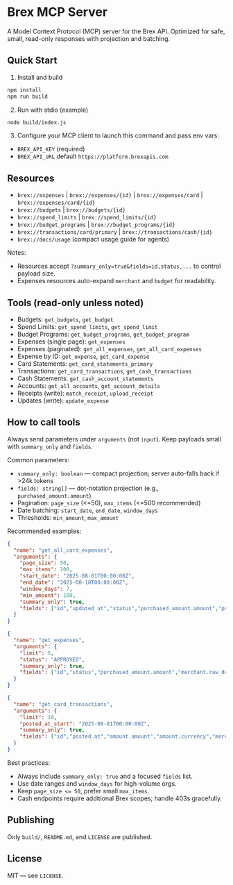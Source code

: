 # Brex MCP Server

A Model Context Protocol (MCP) server for the Brex API. Optimized for safe, small, read-only responses with projection and batching.

## Quick Start

1) Install and build
```bash
npm install
npm run build
```

2) Run with stdio (example)
```bash
node build/index.js
```

3) Configure your MCP client to launch this command and pass env vars:
- `BREX_API_KEY` (required)
- `BREX_API_URL` default `https://platform.brexapis.com`

## Resources

- `brex://expenses` | `brex://expenses/{id}` | `brex://expenses/card` | `brex://expenses/card/{id}`
- `brex://budgets` | `brex://budgets/{id}`
- `brex://spend_limits` | `brex://spend_limits/{id}`
- `brex://budget_programs` | `brex://budget_programs/{id}`
- `brex://transactions/card/primary` | `brex://transactions/cash/{id}`
- `brex://docs/usage` (compact usage guide for agents)

Notes:
- Resources accept `?summary_only=true&fields=id,status,...` to control payload size.
- Expenses resources auto-expand `merchant` and `budget` for readability.

## Tools (read-only unless noted)

- Budgets: `get_budgets`, `get_budget`
- Spend Limits: `get_spend_limits`, `get_spend_limit`
- Budget Programs: `get_budget_programs`, `get_budget_program`
- Expenses (single page): `get_expenses`
- Expenses (paginated): `get_all_expenses`, `get_all_card_expenses`
- Expense by ID: `get_expense`, `get_card_expense`
- Card Statements: `get_card_statements_primary`
- Transactions: `get_card_transactions`, `get_cash_transactions`
- Cash Statements: `get_cash_account_statements`
- Accounts: `get_all_accounts`, `get_account_details`
- Receipts (write): `match_receipt`, `upload_receipt`
- Updates (write): `update_expense`

## How to call tools

Always send parameters under `arguments` (not `input`). Keep payloads small with `summary_only` and `fields`.

Common parameters:
- `summary_only: boolean` — compact projection; server auto-falls back if >24k tokens
- `fields: string[]` — dot-notation projection (e.g., `purchased_amount.amount`)
- Pagination: `page_size` (<=50), `max_items` (<=500 recommended)
- Date batching: `start_date`, `end_date`, `window_days`
- Thresholds: `min_amount`, `max_amount`

Recommended examples:

```json
{
  "name": "get_all_card_expenses",
  "arguments": {
    "page_size": 50,
    "max_items": 200,
    "start_date": "2025-08-01T00:00:00Z",
    "end_date": "2025-08-18T00:00:00Z",
    "window_days": 7,
    "min_amount": 100,
    "summary_only": true,
    "fields": ["id","updated_at","status","purchased_amount.amount","purchased_amount.currency","merchant.raw_descriptor"]
  }
}
```

```json
{
  "name": "get_expenses",
  "arguments": {
    "limit": 5,
    "status": "APPROVED",
    "summary_only": true,
    "fields": ["id","status","purchased_amount.amount","merchant.raw_descriptor"]
  }
}
```

```json
{
  "name": "get_card_transactions",
  "arguments": {
    "limit": 10,
    "posted_at_start": "2025-08-01T00:00:00Z",
    "summary_only": true,
    "fields": ["id","posted_at","amount.amount","amount.currency","merchant.raw_descriptor"]
  }
}
```

Best practices:
- Always include `summary_only: true` and a focused `fields` list.
- Use date ranges and `window_days` for high-volume orgs.
- Keep `page_size <= 50`, prefer small `max_items`.
- Cash endpoints require additional Brex scopes; handle 403s gracefully.

## Publishing

Only `build/`, `README.md`, and `LICENSE` are published.

## License

MIT — see `LICENSE`.
